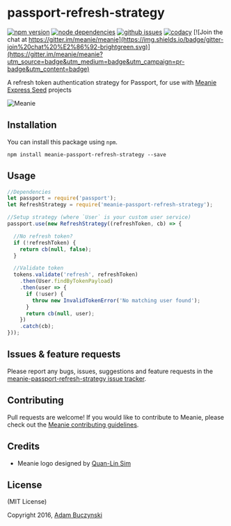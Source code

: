 # passport-refresh-strategy

[![npm version](https://img.shields.io/npm/v/meanie-passport-refresh-strategy.svg)](https://www.npmjs.com/package/meanie-passport-refresh-strategy)
[![node dependencies](https://david-dm.org/meanie/passport-refresh-strategy.svg)](https://david-dm.org/meanie/passport-refresh-strategy)
[![github issues](https://img.shields.io/github/issues/meanie/passport-refresh-strategy.svg)](https://github.com/meanie/passport-refresh-strategy/issues)
[![codacy](https://img.shields.io/codacy/7872d6222f1348a8aa9df98f422ad007.svg)](https://www.codacy.com/app/meanie/passport-refresh-strategy)
[![Join the chat at https://gitter.im/meanie/meanie](https://img.shields.io/badge/gitter-join%20chat%20%E2%86%92-brightgreen.svg)](https://gitter.im/meanie/meanie?utm_source=badge&utm_medium=badge&utm_campaign=pr-badge&utm_content=badge)

A refresh token authentication strategy for Passport, for use with [Meanie Express Seed](https://github.com/meanie/express-seed) projects

![Meanie](https://raw.githubusercontent.com/meanie/meanie/master/meanie-logo-full.png)

## Installation

You can install this package using `npm`.

```shell
npm install meanie-passport-refresh-strategy --save
```

## Usage

```js
//Dependencies
let passport = require('passport');
let RefreshStrategy = require('meanie-passport-refresh-strategy');

//Setup strategy (where `User` is your custom user service)
passport.use(new RefreshStrategy((refreshToken, cb) => {

  //No refresh token?
  if (!refreshToken) {
    return cb(null, false);
  }

  //Validate token
  tokens.validate('refresh', refreshToken)
    .then(User.findByTokenPayload)
    .then(user => {
      if (!user) {
        throw new InvalidTokenError('No matching user found');
      }
      return cb(null, user);
    })
    .catch(cb);
}));
```

## Issues & feature requests

Please report any bugs, issues, suggestions and feature requests in the [meanie-passport-refresh-strategy issue tracker](https://github.com/meanie/passport-refresh-strategy/issues).

## Contributing

Pull requests are welcome! If you would like to contribute to Meanie, please check out the [Meanie contributing guidelines](https://github.com/meanie/meanie/blob/master/CONTRIBUTING.md).

## Credits

* Meanie logo designed by [Quan-Lin Sim](mailto:quan.lin.sim+meanie@gmail.com)

## License
(MIT License)

Copyright 2016, [Adam Buczynski](http://adambuczynski.com)
